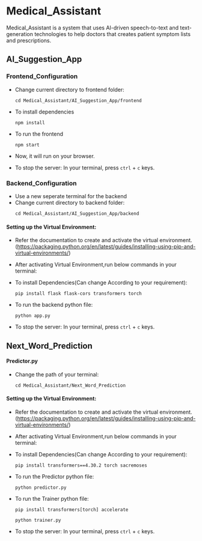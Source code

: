 # Medical_Assistant
Medical_Assistant is a system that uses AI-driven speech-to-text and text-generation technologies to help doctors that creates patient symptom lists and prescriptions.

## AI_Suggestion_App

### Frontend_Configuration

* Change current directory to frontend folder:
    ```
    cd Medical_Assistant/AI_Suggestion_App/frontend
    ```
* To install dependencies 
    ```
    npm install
    ```
* To run the frontend
    ```
    npm start
    ```

* Now, it will run on your browser.
* To stop the server:
In your terminal, press ```ctrl``` + ```c``` keys.


### Backend_Configuration
* Use a new seperate terminal for the backend
* Change current directory to backend folder:
    ```
    cd Medical_Assistant/AI_Suggestion_App/backend
    ```

#### Setting up the Virtual Environment:
 * Refer the documentation to create and activate the virtual environment. (https://packaging.python.org/en/latest/guides/installing-using-pip-and-virtual-environments/)

 * After activating Virtual Environment,run below commands in your terminal:
  
 * To install Dependencies(Can change According to your requirement):
    ```
    pip install flask flask-cors transformers torch
    ```
    
 * To run the backend python file:
    ```
    python app.py
    ```
    
 * To stop the server:
    In your terminal, press ```ctrl``` + ```c``` keys.

## Next_Word_Prediction

#### Predictor.py
* Change the path of your terminal:
    ```
    cd Medical_Assistant/Next_Word_Prediction
    ```

#### Setting up the Virtual Environment:
 * Refer the documentation to create and activate the virtual environment. (https://packaging.python.org/en/latest/guides/installing-using-pip-and-virtual-environments/)

 * After activating Virtual Environment,run below commands in your terminal:
  
 * To install Dependencies(Can change According to your requirement):
    ```
    pip install transformers==4.30.2 torch sacremoses 
    ```
    
 * To run the Predictor python file:
    ```
    python predictor.py
    ```
 * To run the Trainer python file:
    ```
    pip install transformers[torch] accelerate
    ```
    ```
    python trainer.py
    ```      
 * To stop the server:
    In your terminal, press ```ctrl``` + ```c``` keys.
 
  



